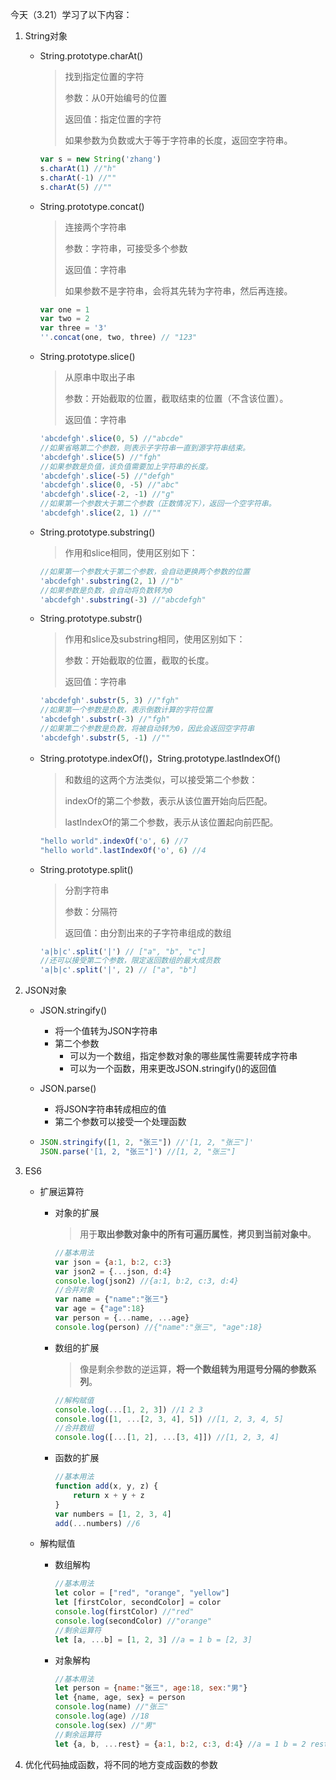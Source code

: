 今天（3.21）学习了以下内容：

1. String对象

   - String.prototype.charAt()

     > 找到指定位置的字符
     >
     > 参数：从0开始编号的位置
     >
     > 返回值：指定位置的字符
     >
     > 如果参数为负数或大于等于字符串的长度，返回空字符串。

     ```js
     var s = new String('zhang')
     s.charAt(1) //"h"
     s.charAt(-1) //""
     s.charAt(5) //""
     ```

   - String.prototype.concat()

     > 连接两个字符串
     >
     > 参数：字符串，可接受多个参数
     >
     > 返回值：字符串
     >
     > 如果参数不是字符串，会将其先转为字符串，然后再连接。

     ```js
     var one = 1
     var two = 2
     var three = '3'
     ''.concat(one, two, three) // "123"
     ```

   - String.prototype.slice()

     > 从原串中取出子串
     >
     > 参数：开始截取的位置，截取结束的位置（不含该位置）。
     >
     > 返回值：字符串

     ```js
     'abcdefgh'.slice(0, 5) //"abcde"
     //如果省略第二个参数，则表示子字符串一直到源字符串结束。
     'abcdefgh'.slice(5) //"fgh"
     //如果参数是负值，该负值需要加上字符串的长度。
     'abcdefgh'.slice(-5) //"defgh"
     'abcdefgh'.slice(0, -5) //"abc"
     'abcdefgh'.slice(-2, -1) //"g"
     //如果第一个参数大于第二个参数（正数情况下），返回一个空字符串。
     'abcdefgh'.slice(2, 1) //""
     ```

   - String.prototype.substring()

     > 作用和slice相同，使用区别如下：

     ```js
     //如果第一个参数大于第二个参数，会自动更换两个参数的位置
     'abcdefgh'.substring(2, 1) //"b"
     //如果参数是负数，会自动将负数转为0
     'abcdefgh'.substring(-3) //"abcdefgh"
     ```

   - String.prototype.substr()

     > 作用和slice及substring相同，使用区别如下：
     >
     > 参数：开始截取的位置，截取的长度。
     >
     > 返回值：字符串

     ```js
     'abcdefgh'.substr(5, 3) //"fgh"
     //如果第一个参数是负数，表示倒数计算的字符位置
     'abcdefgh'.substr(-3) //"fgh"
     //如果第二个参数是负数，将被自动转为0，因此会返回空字符串
     'abcdefgh'.substr(5, -1) //""
     ```

   - String.prototype.indexOf()，String.prototype.lastIndexOf()

     > 和数组的这两个方法类似，可以接受第二个参数：
     >
     > indexOf的第二个参数，表示从该位置开始向后匹配。
     >
     > lastIndexOf的第二个参数，表示从该位置起向前匹配。

     ```js
     "hello world".indexOf('o', 6) //7
     "hello world".lastIndexOf('o', 6) //4
     ```

   - String.prototype.split()

     > 分割字符串
     >
     > 参数：分隔符
     >
     > 返回值：由分割出来的子字符串组成的数组

     ```js
     'a|b|c'.split('|') // ["a", "b", "c"]
     //还可以接受第二个参数，限定返回数组的最大成员数
     'a|b|c'.split('|', 2) // ["a", "b"]
     ```

2. JSON对象

   - JSON.stringify()
     - 将一个值转为JSON字符串
     - 第二个参数
       - 可以为一个数组，指定参数对象的哪些属性需要转成字符串
       - 可以为一个函数，用来更改JSON.stringify()的返回值
   - JSON.parse()
     - 将JSON字符串转成相应的值
     - 第二个参数可以接受一个处理函数

   - ```js
     JSON.stringify([1, 2, "张三"]) //'[1, 2, "张三"]'
     JSON.parse('[1, 2, "张三"]') //[1, 2, "张三"]
     ```

3. ES6

   - 扩展运算符

     - 对象的扩展

       > 用于**取出参数对象中的所有可遍历属性**，**拷贝到当前对象中**。

       ```js
       //基本用法
       var json = {a:1, b:2, c:3}
       var json2 = {...json, d:4}
       console.log(json2) //{a:1, b:2, c:3, d:4}
       //合并对象
       var name = {"name":"张三"}
       var age = {"age":18}
       var person = {...name, ...age}
       console.log(person) //{"name":"张三", "age":18}
       ```

     - 数组的扩展

       > 像是剩余参数的逆运算，**将一个数组转为用逗号分隔的参数系列**。

       ```js
       //解构赋值
       console.log(...[1, 2, 3]) //1 2 3
       console.log([1, ...[2, 3, 4], 5]) //[1, 2, 3, 4, 5]
       //合并数组
       console.log([...[1, 2], ...[3, 4]]) //[1, 2, 3, 4]
       ```

     - 函数的扩展

       ```js
       //基本用法
       function add(x, y, z) {
           return x + y + z
       }
       var numbers = [1, 2, 3, 4]
       add(...numbers) //6
       ```

   - 解构赋值

     - 数组解构

       ```js
       //基本用法
       let color = ["red", "orange", "yellow"]
       let [firstColor, secondColor] = color
       console.log(firstColor) //"red"
       console.log(secondColor) //"orange"
       //剩余运算符
       let [a, ...b] = [1, 2, 3] //a = 1 b = [2, 3]
       ```

     - 对象解构

       ```js
       //基本用法
       let person = {name:"张三", age:18, sex:"男"}
       let {name, age, sex} = person
       console.log(name) //"张三"
       console.log(age) //18
       console.log(sex) //"男"
       //剩余运算符
       let {a, b, ...rest} = {a:1, b:2, c:3, d:4} //a = 1 b = 2 rest = {c:3, d:4}
       ```
4. 优化代码抽成函数，将不同的地方变成函数的参数